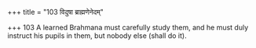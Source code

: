 +++
title = "103 विदुषा ब्राह्मणेनेदम्"

+++
103	A learned Brahmana must carefully study them, and he must duly instruct his pupils in them, but nobody else (shall do it).